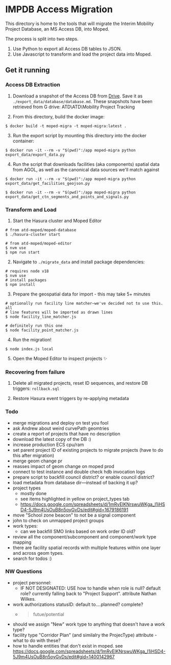 # IMPDB Access Migration

This directory is home to the tools that will migrate the Interim Mobility Project Database, an MS Access DB, into Moped.

The process is split into two steps.

1. Use Python to export all Access DB tables to JSON.
2. Use Javascript to transform and load the project data into Moped.

## Get it running

### Access DB Extraction

1. Download a snapshot of the Access DB from [Drive](https://drive.google.com/drive/u/2/folders/1-pNBTdfPBxJm8VpYjxpZwA8ziCLMZdRx). Save it as `./export_data/database/database.md`. These snapshots have been retrieved from G drive: ATD\ATD\Mobility Project Tracking

2. From this directory, build the docker image:

```shell
$ docker build -t moped-migra -t moped-migra:latest .
```

3. Run the export script by mounting this directory into the docker container:

```shell
$ docker run -it --rm -v "$(pwd)":/app moped-migra python export_data/export_data.py
```

4. Run the script that downloads facilities (aka components) spatial data from AGOL, as well as the canonical data sources we'll match against

```shell
$ docker run -it --rm -v "$(pwd)":/app moped-migra python export_data/get_facilities_geojson.py

$ docker run -it --rm -v "$(pwd)":/app moped-migra python export_data/get_ctn_segments_and_points_and_signals.py
```

### Transform and Load

1. Start the Hasura cluster and Moped Editor

```shell
# from atd-moped/moped-database
$ ./hasura-cluster start

# from atd-moped/moped-editor
$ nvm use
$ npm run start
```

2. Navigate to `./migrate_data` and install package dependencies:

```shell
# requires node v18
$ nvm use
# install packages
$ npm install
```

3. Prepare the geospatial data for import - this may take 5+ minutes

```shell
# optionally run facility line matcher—we've decided not to use this. all
# line features will be imported as drawn lines
$ node facility_line_matcher.js

# definitely run this one
$ node facility_point_matcher.js
```

4. Run the migration!

```shell
$ node index.js local
```

5. Open the Moped Editor to inspect projects ✨

### Recovering from failure

1. Delete all migrated projects, reset ID sequences, and restore DB triggers: `rollback.sql`

2. Restore Hasura event triggers by re-applying metadata


### Todo

- merge migrations and deploy on test you fool
- ask Andrew about weird curvePath geomtries
- create a report of projects that have no description
- download the latest copy of the DB :)
- increase production ECS cpu/ram
- set parent project ID of existing projects to migrate projects (have to do this after migration)
- merge geom change pr
- reasses impact of geom change on moped prod
- connect to test instance and double check hdb invocation logs
- prepare script to backfill council district? or enable council district?
- load metadata from database dir—instead of backing it up?
- project types
  - mostly done
  - see items highlighted in yellow on project_types tab
  - https://docs.google.com/spreadsheets/d/1mRvElKNrswuWKga_I1iHSD4-5J9m4UsOuB8n5oyGvDs/edit#gid=1679186191
- move "School zone beacon" to not be a signal component
- john to check on unmapped project groups
- work types:
  - can we backfill SMO links based on work order ID old?
- review all the component/subcomponent and component/work type mapping
- there are facility spatial records with multiple features within one layer and across geom types.
- search for todos :)

### NW Questions
- project personnel:
  - IF NOT DESIGNATED: USE how to handle when role is null? default role? currently falling back to "Project Support". attribute Nathan Wilkes.
- work authorizations statusID: default to....planned? complete?
  - > futue/potential
- should we assign "New" work type to anything that doesn't have a work type?
- facility type "Corridor Plan" (and similalry the ProjecType) attribute - what to do with these?
- how to handle entities that don't exist in moped. see https://docs.google.com/spreadsheets/d/1mRvElKNrswuWKga_I1iHSD4-5J9m4UsOuB8n5oyGvDs/edit#gid=1400142967
